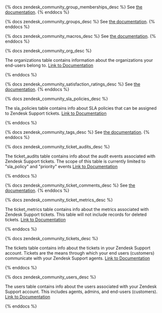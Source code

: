 {% docs zendesk_community_group_memberships_desc %}
See [the documentation](https://developer.zendesk.com/rest_api/docs/support/group_memberships#group-memberships).
{% enddocs %}

{% docs zendesk_community_groups_desc %}
See [the documentation](https://developer.zendesk.com/rest_api/docs/support/groups).
{% enddocs %}

{% docs zendesk_community_macros_desc %}
See [the documentation](https://developer.zendesk.com/rest_api/docs/support/macros).
{% enddocs %}

{% docs zendesk_community_org_desc %}

The organizations table contains information about the organizations your end-users belong to. [Link to Documentation](https://www.stitchdata.com/docs/integrations/saas/zendesk#organizations)

{% enddocs %}

{% docs zendesk_community_satisfaction_ratings_desc %}
See [the documentation](https://developer.zendesk.com/rest_api/docs/support/satisfaction_ratings).
{% enddocs %}


{% docs zendesk_community_sla_policies_desc %}

The sla_policies table contains info about SLA policies that can be assigned to Zendesk Support tickets. [Link to Documentation](https://www.stitchdata.com/docs/integrations/saas/zendesk#sla-policies)

{% enddocs %}

{% docs zendesk_community_tags_desc %}
See [the documentation](http://developer.zendesk.com/rest_api/docs/support/tags).
{% enddocs %}

{% docs zendesk_community_ticket_audits_desc %}

The ticket_audits table contains info about the audit events associated with Zendesk Support tickets. The scope of this table is currently limited to "sla_policy" and "priority" events [Link to Documentation](https://www.stitchdata.com/docs/integrations/saas/zendesk#ticket-audits)

{% enddocs %}

{% docs zendesk_community_ticket_comments_desc %}
See [the documentation](https://developer.zendesk.com/rest_api/docs/support/ticket_comments).
{% enddocs %}

{% docs zendesk_community_ticket_metrics_desc %}

The ticket_metrics table contains info about the metrics associated with Zendesk Support tickets. This table will not include records for deleted tickets. [Link to Documentation](https://www.stitchdata.com/docs/integrations/saas/zendesk#ticket-metrics)

{% enddocs %}

{% docs zendesk_community_tickets_desc %}

The tickets table contains info about the tickets in your Zendesk Support account. Tickets are the means through which your end users (customers) communicate with your Zendesk Support agents. [Link to Documentation](https://www.stitchdata.com/docs/integrations/saas/zendesk#tickets)

{% enddocs %}

{% docs zendesk_community_users_desc %}

The users table contains info about the users associated with your Zendesk Support account. This includes agents, admins, and end-users (customers). [Link to Documentation](https://www.stitchdata.com/docs/integrations/saas/zendesk#users)

{% enddocs %}